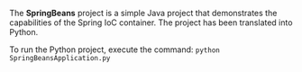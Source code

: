 The **SpringBeans** project is a simple Java project that demonstrates the capabilities of the Spring IoC container. The project has been translated into Python.

To run the Python project, execute the command: `python SpringBeansApplication.py`